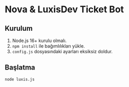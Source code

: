 # Nova & LuxisDev Ticket Bot

## Kurulum

1. Node.js 16+ kurulu olmalı.
2. `npm install` ile bağımlılıkları yükle.
4. `config.js` dosyasındaki ayarları eksiksiz doldur.

## Başlatma

```
node luxis.js
``` 
